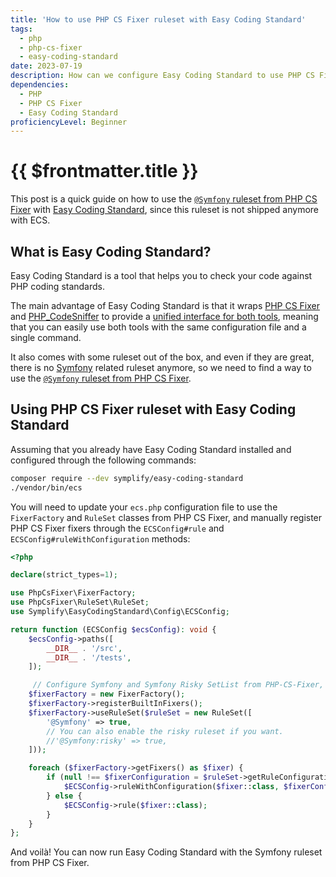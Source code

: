 ```yaml
---
title: 'How to use PHP CS Fixer ruleset with Easy Coding Standard'
tags:
  - php
  - php-cs-fixer
  - easy-coding-standard
date: 2023-07-19
description: How can we configure Easy Coding Standard to use PHP CS Fixer ruleset?
dependencies:
  - PHP
  - PHP CS Fixer
  - Easy Coding Standard
proficiencyLevel: Beginner
---
```


# {{ $frontmatter.title }}

<PostMeta class="mt-2" :date="$frontmatter.date" :tags="$frontmatter.tags" :lang="$frontmatter.lang" />

This post is a quick guide on how to use the [`@Symfony` ruleset from PHP CS Fixer](https://cs.symfony.com/doc/ruleSets/Symfony.html) with [Easy Coding Standard](https://github.com/easy-coding-standard/easy-coding-standard), since this ruleset is not shipped anymore with ECS.

## What is Easy Coding Standard?

Easy Coding Standard is a tool that helps you to check your code against PHP coding standards.

The main advantage of Easy Coding Standard is that it wraps [PHP CS Fixer](https://github.com/PHP-CS-Fixer/PHP-CS-Fixer) and [PHP_CodeSniffer](https://github.com/squizlabs/PHP_CodeSniffer) to provide a [unified interface for both tools](https://tomasvotruba.com/blog/2017/05/03/combine-power-of-php-code-sniffer-and-php-cs-fixer-in-3-lines/),
meaning that you can easily use both tools with the same configuration file and a single command.

It also comes with some ruleset out of the box, and even if they are great, there is no [Symfony](https://github.com/symfony/symfony) related ruleset anymore, so we need to find a way to use the [`@Symfony` ruleset from PHP CS Fixer](https://cs.symfony.com/doc/ruleSets/Symfony.html).

## Using PHP CS Fixer ruleset with Easy Coding Standard

Assuming that you already have Easy Coding Standard installed and configured through the following commands:

```bash
composer require --dev symplify/easy-coding-standard
./vendor/bin/ecs
```

You will need to update your `ecs.php` configuration file to use the `FixerFactory` and `RuleSet` classes from PHP CS Fixer, and manually register PHP CS Fixer fixers through the `ECSConfig#rule` and `ECSConfig#ruleWithConfiguration` methods:

```php
<?php

declare(strict_types=1);

use PhpCsFixer\FixerFactory;
use PhpCsFixer\RuleSet\RuleSet;
use Symplify\EasyCodingStandard\Config\ECSConfig;

return function (ECSConfig $ecsConfig): void {
    $ecsConfig->paths([
        __DIR__ . '/src',
        __DIR__ . '/tests',
    ]);

     // Configure Symfony and Symfony Risky SetList from PHP-CS-Fixer, since they are not shipped anymore with Easy Coding Standard.
    $fixerFactory = new FixerFactory();
    $fixerFactory->registerBuiltInFixers();
    $fixerFactory->useRuleSet($ruleSet = new RuleSet([
        '@Symfony' => true,
        // You can also enable the risky ruleset if you want.
        //'@Symfony:risky' => true,
    ]));

    foreach ($fixerFactory->getFixers() as $fixer) {
        if (null !== $fixerConfiguration = $ruleSet->getRuleConfiguration($fixer->getName())) {
            $ECSConfig->ruleWithConfiguration($fixer::class, $fixerConfiguration);
        } else {
            $ECSConfig->rule($fixer::class);
        }
    }
};
```

And voilà! You can now run Easy Coding Standard with the Symfony ruleset from PHP CS Fixer.
